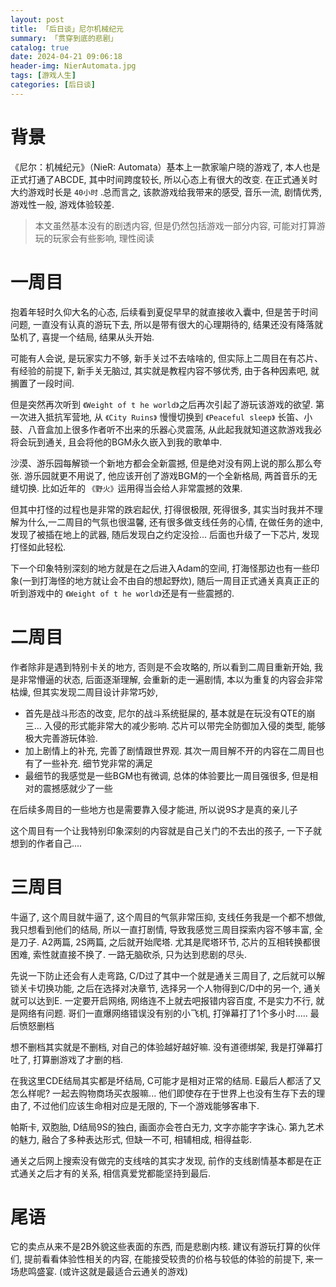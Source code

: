 ```yaml
---
layout: post
title: 「后日谈」尼尔机械纪元
summary: 「贯穿到底的悲剧」
catalog: true
date: 2024-04-21 09:06:18
header-img: NierAutomata.jpg
tags: [游戏人生]
categories: [后日谈]
---
```

# 背景

《尼尔：机械纪元》（NieR: Automata）基本上一款家喻户晓的游戏了, 本人也是正式打通了ABCDE, 其中时间跨度较长, 所以心态上有很大的改变. 在正式通关时大约游戏时长是 `40小时` .总而言之, 该款游戏给我带来的感受, 音乐一流, 剧情优秀, 游戏性一般, 游戏体验较差.

> 本文虽然基本没有的剧透内容, 但是仍然包括游戏一部分内容, 可能对打算游玩的玩家会有些影响, 理性阅读

# 一周目

抱着年轻时久仰大名的心态, 后续看到夏促早早的就直接收入囊中, 但是苦于时间问题, 一直没有认真的游玩下去, 所以是带有很大的心理期待的, 结果还没有降落就坠机了, 喜提一个结局, 结果从头开始.

可能有人会说, 是玩家实力不够, 新手关过不去啥啥的, 但实际上二周目在有芯片、有经验的前提下, 新手关无脑过,  其实就是教程内容不够优秀, 由于各种因素吧, 就搁置了一段时间.

但是突然再次听到 `《Weight of t he world》`之后再次引起了游玩该游戏的欲望. 第一次进入抵抗军营地, 从 `《City Ruins》` 慢慢切换到 `《Peaceful sleep》` 长笛、小鼓、八音盒加上很多作者听不出来的乐器心灵震荡, 从此起我就知道这款游戏我必将会玩到通关, 且会将他的BGM永久嵌入到我的歌单中.

沙漠、游乐园每解锁一个新地方都会全新震撼, 但是绝对没有网上说的那么那么夸张. 游乐园就更不用说了, 他应该开创了游戏BGM的一个全新格局, 两首音乐的无缝切换. 比如近年的 `《野火》`运用得当会给人非常震撼的效果.

 但其中打怪的过程也是非常的跌宕起伏, 打得很极限, 死得很多, 其实当时我并不理解为什么,一二周目的气氛也很温馨, 还有很多做支线任务的心情, 在做任务的途中, 发现了被插在地上的武器, 随后发现白之约定没捡... 后面也升级了一下芯片, 发现打怪如此轻松.

下一个印象特别深刻的地方就是在之后进入Adam的空间, 打海怪那边也有一些印象(一到打海怪的地方就让会不由自的想起野炊), 随后一周目正式通关真真正正的听到游戏中的 `《Weight of t he world》`还是有一些震撼的.

# 二周目

作者除非是遇到特别卡关的地方, 否则是不会攻略的, 所以看到二周目重新开始, 我是非常懵逼的状态, 后面逐渐理解, 会重新的走一遍剧情, 本以为重复的内容会非常枯燥, 但其实发现二周目设计非常巧妙,

* 首先是战斗形态的改变, 尼尔的战斗系统挺屎的, 基本就是在玩没有QTE的崩三... 入侵的形式能非常大的减少影响. 芯片可以带完全防御加入侵的类型, 能够极大完善游玩体验.
* 加上剧情上的补充, 完善了剧情跟世界观. 其次一周目解不开的内容在二周目也有了一些补充. 细节党非常的满足
* 最细节的我感觉是一些BGM也有微调, 总体的体验要比一周目强很多, 但是相对的震撼感就少了一些

在后续多周目的一些地方也是需要靠入侵才能进, 所以说9S才是真的亲儿子

这个周目有一个让我特别印象深刻的内容就是自己关门的不去出的孩子, 一下子就想到的作者自己....

# 三周目

牛逼了, 这个周目就牛逼了, 这个周目的气氛非常压抑, 支线任务我是一个都不想做, 我只想看到他们的结局, 所以一直打剧情, 导致我感觉三周目探索内容不够丰富, 全是刀子. A2两篇, 2S两篇, 之后就开始爬塔. 尤其是爬塔环节, 芯片的互相转换都很困难, 索性就直接不换了. 一路无脑砍杀, 只为达到悲剧的尽头.

先说一下防止还会有人走弯路, C/D过了其中一个就是通关三周目了, 之后就可以解锁关卡切换功能, 之后在选择对决章节, 选择另一个人物得到C/D中的另一个, 通关就可以达到E. 一定要开启网络, 网络连不上就去吧报错内容百度, 不是实力不行, 就是网络有问题. 哥们一直爆网络错误没有别的小飞机, 打弹幕打了1个多小时..... 最后愤怒删档

想不删档其实就是不删档, 对自己的体验越好越好嘛. 没有道德绑架, 我是打弹幕打吐了, 打算删游戏了才删的档.

在我这里CDE结局其实都是坏结局, C可能才是相对正常的结局. E最后人都活了又怎么样呢? 一起去购物商场买衣服嘛... 他们即使存在于世界上也没有生存下去的理由了, 不过他们应该生命相对应是无限的, 下一个游戏能够客串下.

帕斯卡, 双胞胎, D结局9S的独白, 画面亦会苍白无力, 文字亦能字字诛心. 第九艺术的魅力, 融合了多种表达形式, 但缺一不可, 相辅相成, 相得益彰.

通关之后网上搜索没有做完的支线啥的其实才发现, 前作的支线剧情基本都是在正式通关之后才有的关系, 相信真爱党都能坚持到最后.

# 尾语

它的卖点从来不是2B外貌这些表面的东西, 而是悲剧内核. 建议有游玩打算的伙伴们, 提前看看体验性相关的内容, 在能接受较贵的价格与较低的体验的前提下, 来一场悲鸣盛宴. (或许这就是最适合云通关的游戏)
